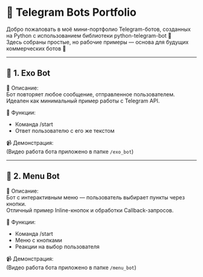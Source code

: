 # 🤖 Telegram Bots Portfolio

Добро пожаловать в моё мини-портфолио Telegram-ботов, созданных на Python с использованием библиотеки python-telegram-bot 🐍  
Здесь собраны простые, но рабочие примеры — основа для будущих коммерческих ботов 💼  

---

## 🚀 1. Exo Bot
📜 Описание:  
Бот повторяет любое сообщение, отправленное пользователем.  
Идеален как минимальный пример работы с Telegram API.

🧠 Функции:
- Команда /start  
- Ответ пользователю с его же текстом  

📹 Демонстрация:  
(Видео работа бота приложено в папке `/exo_bot`)

---

## 🧭 2. Menu Bot
📜 Описание:  
Бот с интерактивным меню — пользователь выбирает пункты через кнопки.  
Отличный пример Inline-кнопок и обработки Callback-запросов.

🧠 Функции:
- Команда /start  
- Меню с кнопками  
- Реакции на выбор пользователя  

📹 Демонстрация:  
(Видео работа бота приложено в папке `/menu_bot`)
